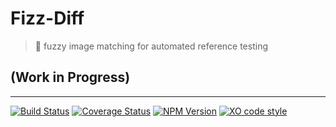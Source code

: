 # Fizz-Diff

> 🐻 fuzzy image matching for automated reference testing

## (Work in Progress)

---

[![Build Status](https://travis-ci.org/F1LT3R/fuzzymatch.svg?branch=master)](https://travis-ci.org/F1LT3R/fuzzymatch)
[![Coverage Status](https://coveralls.io/repos/github/F1LT3R/fuzzymatch/badge.svg?branch=master)](https://coveralls.io/github/F1LT3R/fuzzymatch?branch=master)
[![NPM Version](https://img.shields.io/npm/v/fuzzymatch.svg)](https://www.npmjs.com/package/fuzzymatch)
[![XO code style](https://img.shields.io/badge/code_style-XO-5ed9c7.svg)](https://github.com/sindresorhus/xo)
